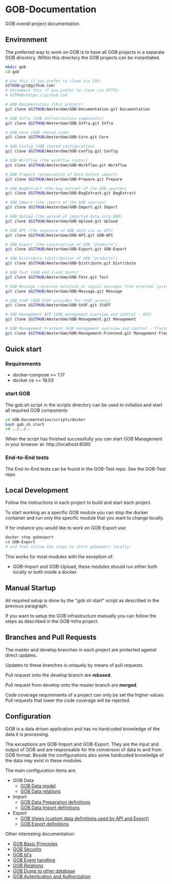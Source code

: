 # GOB-Documentation

GOB overall project documentation

## Environment

The preferred way to work on GOB is to have all GOB projects in a separate GOB directory.
Within this directory the GOB projects can be instantiated.

```bash
mkdir gob
cd gob

# Use this if you prefer to clone via SSH:
GITHUB=git@github.com:
# Uncomment this if you prefer to clone via HTTPS:
# GITHUB=https://github.com

# GOB Documentation (this project)
git clone $GITHUB/Amsterdam/GOB-Documentation.git Documentation

# GOB Infra (GOB infrastructure components)
git clone $GITHUB/Amsterdam/GOB-Infra.git Infra

# GOB Core (GOB shared code)
git clone $GITHUB/Amsterdam/GOB-Core.git Core

# GOB Config (GOB shared configuration)
git clone $GITHUB/Amsterdam/GOB-Config.git Config

# GOB Workflow (the workflow router)
git clone $GITHUB/Amsterdam/GOB-Workflow.git Workflow

# GOB Prepare (preparation of data before import)
git clone $GITHUB/Amsterdam/GOB-Prepare.git Prepare

# GOB BagExtract (the bag extract of the GOB sources)
git clone $GITHUB/Amsterdam/GOB-BagExtract.git BagExtract

# GOB Import (the import of the GOB sources)
git clone $GITHUB/Amsterdam/GOB-Import.git Import

# GOB Upload (the upload of imported data into GOB)
git clone $GITHUB/Amsterdam/GOB-Upload.git Upload

# GOB API (the exposure of GOB data via an API)
git clone $GITHUB/Amsterdam/GOB-API.git GOB-API

# GOB Export (the construction of GOB "products")
git clone $GITHUB/Amsterdam/GOB-Export.git GOB-Export

# GOB Distribute (distribution of GOB "products")
git clone $GITHUB/Amsterdam/GOB-Distribute.git Distribute

# GOB Test (GOB end-2-end tests)
git clone $GITHUB/Amsterdam/GOB-Test.git Test

# GOB Message (receives mutation or signal messages from external systems)
git clone $GITHUB/Amsterdam/GOB-Message.git Message

# GOB StUF (GOB StUF provides for StUF access)
git clone $GITHUB/Amsterdam/GOB-StUF.git StUFF

# GOB Management API (GOB management overview and control - API)
git clone $GITHUB/Amsterdam/GOB-Management.git Management

# GOB Management Frontend (GOB management overview and control - frontend)
git clone $GITHUB/Amsterdam/GOB-Management-Frontend.git Management-Frontend


```

## Quick start

### Requirements

* docker-compose >= 1.17
* docker ce >= 18.03

### start GOB

The gob.sh script in the scripts directory can be used to initialize and start all required GOB components

```bash
cd GOB-Documentation/scripts/docker
bash gob.sh start
cd ../../..


```

When the script has finished successfully you can start GOB Management in your browser at: http://localhost:8080

### End-to-End tests

The End-to-End tests can be found in the GOB-Test repo. See the GOB-Test repo.

## Local Development

Follow the instructions in each project to build and start each project.

To start working an a specific GOB module you can stop the docker container and
run only the specific module that you want to change locally.

If for instance you would like to work on GOB-Export use:

```bash
docker stop gobexport
cd GOB-Export
# and then follow the steps to start gobexport locally


```

This works for most modules with the exception of:
- GOB-Import and GOB-Upload, these modules should run either both locally or both inside a docker.

## Manual Startup

All required setup is done by the "gob.sh start" script as described in the previous paragraph.

If you want to setup the GOB infrastructure manually you can follow the steps as described in the GOB-Infra project.

## Branches and Pull Requests

The master and develop branches in each project are protected against direct updates.

Updates to these branches is uniquely by means of pull requests.

Pull request onto the develop branch are **rebased**.

Pull request from develop onto the master branch are **merged**.

Code coverage requirements of a project can only be set the higher values.
Pull requests that lower the code coverage will be rejected.

## Configuration

GOB is a data driven application and has no hardcoded knowledge of the data it is processing.

The exceptions are GOB-Import and GOB-Export.
They are the input and output of GOB and are responsable for the conversion of data to and from GOB format.
Beside the configurations also some hardcoded knowledge of the data may exist in these modules.

The main configuration items are:

- GOB Data
  - [GOB Data model](https://github.com/Amsterdam/GOB-Core/blob/master/gobcore/model/gobmodel.json)
  - [GOB Data relations](https://github.com/Amsterdam/GOB-Core/blob/master/gobcore/sources/gobsources.json)
- Import
  - [GOB Data Preparation definitions](https://github.com/Amsterdam/GOB-Prepare/tree/develop/src/data)
  - [GOB Data Import definitions](https://github.com/Amsterdam/GOB-Config/tree/master/gobconfig/import_/data)
- Export
  - [GOB Views (custom data definitions used by API and Export)](https://github.com/Amsterdam/GOB-Core/blob/master/gobcore/views)
  - [GOB Export definitions](https://github.com/Amsterdam/GOB-Export/tree/develop/src/gobexport/exporter/config)
  
Other interesting documentation:

- [GOB Basic Principles](https://github.com/Amsterdam/GOB-Documentation/blob/master/docs/basic_principles.md)
- [GOB Security](https://github.com/Amsterdam/GOB-Documentation/blob/master/docs/security.md)
- [GOB Id's](https://github.com/Amsterdam/GOB-Core/blob/master/gobcore/model/README.md)
- [GOB Event handling](https://github.com/Amsterdam/GOB-Upload/blob/develop/src/gobupload/storage/README.md)
- [GOB Relations](https://github.com/Amsterdam/GOB-Upload/blob/develop/src/gobupload/relate/README.md)
- [GOB Dump to other database](https://github.com/Amsterdam/GOB-API/tree/develop/src/gobapi/dump)
- [GOB Autentication and Authorization](https://github.com/Amsterdam/GOB-API/blob/develop/src/gobapi/auth/README.md)

